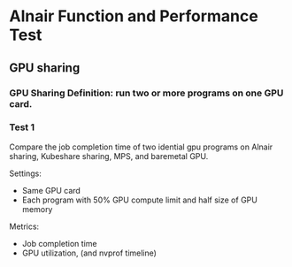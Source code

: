 # Alnair Function and Performance Test

## GPU sharing
### GPU Sharing Definition: run two or more programs on one GPU card.
### Test 1
Compare the job completion time of two idential gpu programs on Alnair sharing, Kubeshare sharing, MPS, and baremetal GPU. 

Settings: 
 - Same GPU card
 - Each program with 50% GPU compute limit and half size of GPU memory

Metrics:
 - Job completion time
 - GPU utilization, (and nvprof timeline)

